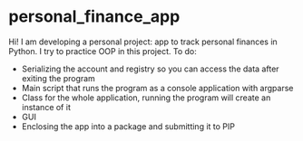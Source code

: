 # personal_finance_app

Hi! I am developing a personal project: app to track personal finances in Python. 
I try to practice OOP in this project.
To do:
- Serializing the account and registry so you can access the data after exiting the program
- Main script that runs the program as a console application with argparse
- Class for the whole application, running the program will create an instance of it
- GUI
- Enclosing the app into a package and submitting it to PIP
